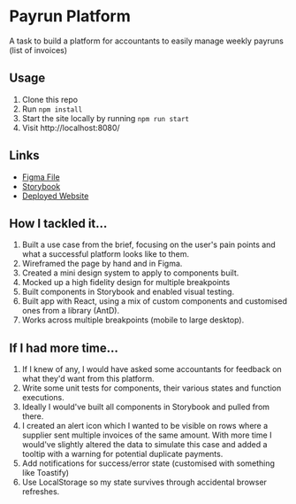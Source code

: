 # Payrun Platform
A task to build a platform for accountants to easily manage weekly payruns (list of invoices)

## Usage 
1. Clone this repo
2. Run `npm install`
3. Start the site locally by running `npm run start`
4. Visit http://localhost:8080/


## Links
- [Figma File](https://www.figma.com/design/PKwsaaKFhnKxh02ZmUXOHy/PayWorks-Task?node-id=0-1&t=eApaTkglBl4mYDY7-1)
- [Storybook](https://6662e178cd8e18e2d82f60b8-kpoilyvafo.chromatic.com/?path=/story/)
- [Deployed Website](https://payrun-platform.vercel.app/)

## How I tackled it...
1. Built a use case from the brief, focusing on the user's pain points and what a successful platform looks like to them.  
2. Wireframed the page by hand and in Figma.
2. Created a mini design system to apply to components built. 
3. Mocked up a high fidelity design for multiple breakpoints
4. Built components in Storybook and enabled visual testing. 
5. Built app with React, using a mix of custom components and customised ones from a library (AntD). 
6. Works across multiple breakpoints (mobile to large desktop).  


## If I had more time...
1. If I knew of any, I would have asked some accountants for feedback on what they'd want from this platform.
2. Write some unit tests for components, their various states and function executions. 
3. Ideally I would've built all components in Storybook and pulled from there. 
4. I created an alert icon which I wanted to be visible on rows where a supplier sent multiple invoices of the same amount. With more time I would've slightly altered the data to simulate this case and added a tooltip with a warning for potential duplicate payments.
5. Add notifications for success/error state (customised with something like Toastify)
6. Use LocalStorage so my state survives through accidental browser refreshes.  
      